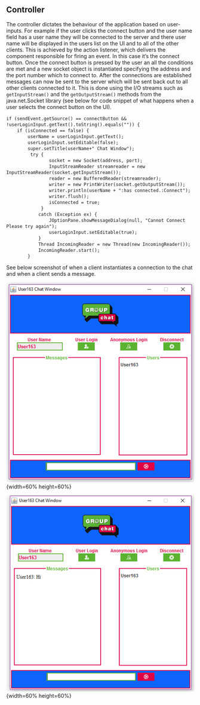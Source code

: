 ## Controller
The controller dictates the behaviour of the application based on user-inputs. For example if the user clicks the connect button and the user name field has a user name they will be connected to the server and there user name will be displayed in the users list on the UI and to all of the other clients. This is achieved by the action listener, which delivers the component responsible for firing an event. In this case it’s the connect button. Once the connect button is pressed by the user an all the conditions are met and a new socket object is instantiated specifying the address and the port number which to connect to. After the connections are established messages can now be sent to the server which will be sent back out to all other clients connected to it. This is done using the I/O streams such as  `getInputStream()` and the `getOutputStream()` methods from the java.net.Socket library (see below for code snippet of what happens when a user selects the connect button on the UI).

```
if (sendEvent.getSource() == connectButton && !userLoginInput.getText().toString().equals("")) {
    if (isConnected == false) {
        userName = userLoginInput.getText();
        userLoginInput.setEditable(false);
        super.setTitle(userName+" Chat Window");
         try {
                socket = new Socket(address, port);
                InputStreamReader streamreader = new InputStreamReader(socket.getInputStream());
                reader = new BufferedReader(streamreader);
                writer = new PrintWriter(socket.getOutputStream());
                writer.println(userName + ":has connected.:Connect");
                writer.flush();
                isConnected = true;
             }
            catch (Exception ex) {
                JOptionPane.showMessageDialog(null, "Cannot Connect Please try again");
                userLoginInput.setEditable(true);
            }
            Thread IncomingReader = new Thread(new IncomingReader());
            IncomingReader.start();
        }
```   

See below screenshot of when a client instantiates a connection to the chat and when a client sends a message.      

![When user has connected. \label{figure 1}](04_assets/05_implementation/userLogin.PNG){width=60% height=60%}    

![When user has sent message. \label{figure 1}](04_assets/05_implementation/userMessage.PNG){width=60% height=60%}  

